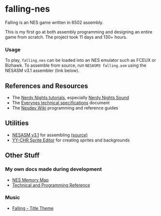 # falling-nes

Falling is an NES game written in 6502 assembly.

This is my first go at both assembly programming and designing an entire game from scratch. The project took 11 days and 130+ hours.

### Usage
To play, `falling.nes` can be loaded into an NES emulator such as FCEUX or Bizhawk.
To assemble from source, run `NESASM3 falling.asm` using the NESASM v3.1 assembler (link below).

## References and Resources
- The [Nerdy Nights tutorials](http://nintendoage.com/forum/messageview.cfm?catid=22&threadid=7155), especially [Nerdy Nights Sound](http://nintendoage.com/forum/messageview.cfm?catid=22&threadid=22487)
- The [Everynes technical specifications](http://problemkaputt.de/everynes.htm) document
- The [Nesdev Wiki](https://wiki.nesdev.com/w/index.php/Nesdev_Wiki) programming and reference guides

## Utilities
- [NESASM v3.1](http://www.nespowerpak.com/nesasm/NESASM3.zip) for assembling [(source)](https://github.com/camsaul/nesasm)
- [YY-CHR Sprite Editor](https://www.romhacking.net/utilities/119/) for creating sprites and backgrounds

## Other Stuff
### My own docs made during development
- [NES Memory Map](https://docs.google.com/spreadsheets/d/13Y_h6-3DQwdK-3Dvleg-Glk0jn43_As8jPKa08O__bU/edit?usp=sharing)
- [Technical and Programming Reference](https://docs.google.com/document/d/1v2A-L40bzptVRRyk3lBeXLG6chFXZhMmtBnGT7bAvL8/edit?usp=sharing)

### Music
- [Falling - Title Theme](https://soundcloud.com/zenakumusic/falling-title-theme)
